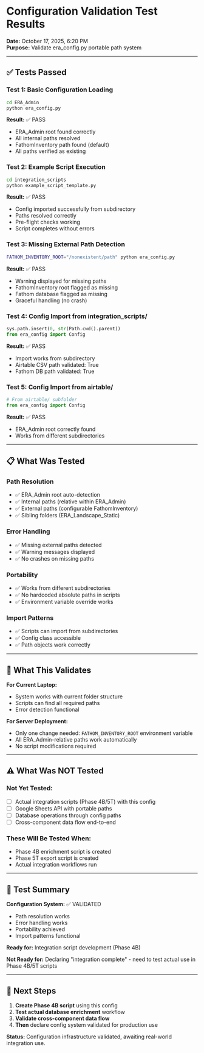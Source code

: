 # Configuration Validation Test Results

**Date:** October 17, 2025, 6:20 PM  
**Purpose:** Validate era_config.py portable path system

---

## ✅ Tests Passed

### Test 1: Basic Configuration Loading
```bash
cd ERA_Admin
python era_config.py
```
**Result:** ✅ PASS
- ERA_Admin root found correctly
- All internal paths resolved
- FathomInventory path found (default)
- All paths verified as existing

### Test 2: Example Script Execution
```bash
cd integration_scripts
python example_script_template.py
```
**Result:** ✅ PASS
- Config imported successfully from subdirectory
- Paths resolved correctly
- Pre-flight checks working
- Script completes without errors

### Test 3: Missing External Path Detection
```bash
FATHOM_INVENTORY_ROOT="/nonexistent/path" python era_config.py
```
**Result:** ✅ PASS
- Warning displayed for missing paths
- FathomInventory root flagged as missing
- Fathom database flagged as missing
- Graceful handling (no crash)

### Test 4: Config Import from integration_scripts/
```python
sys.path.insert(0, str(Path.cwd().parent))
from era_config import Config
```
**Result:** ✅ PASS
- Import works from subdirectory
- Airtable CSV path validated: True
- Fathom DB path validated: True

### Test 5: Config Import from airtable/
```python
# From airtable/ subfolder
from era_config import Config
```
**Result:** ✅ PASS
- ERA_Admin root correctly found
- Works from different subdirectories

---

## 📋 What Was Tested

### Path Resolution
- ✅ ERA_Admin root auto-detection
- ✅ Internal paths (relative within ERA_Admin)
- ✅ External paths (configurable FathomInventory)
- ✅ Sibling folders (ERA_Landscape_Static)

### Error Handling
- ✅ Missing external paths detected
- ✅ Warning messages displayed
- ✅ No crashes on missing paths

### Portability
- ✅ Works from different subdirectories
- ✅ No hardcoded absolute paths in scripts
- ✅ Environment variable override works

### Import Patterns
- ✅ Scripts can import from subdirectories
- ✅ Config class accessible
- ✅ Path objects work correctly

---

## 🎯 What This Validates

**For Current Laptop:**
- System works with current folder structure
- Scripts can find all required paths
- Error detection functional

**For Server Deployment:**
- Only one change needed: `FATHOM_INVENTORY_ROOT` environment variable
- All ERA_Admin-relative paths work automatically
- No script modifications required

---

## ⚠️ What Was NOT Tested

### Not Yet Tested:
- [ ] Actual integration scripts (Phase 4B/5T) with this config
- [ ] Google Sheets API with portable paths
- [ ] Database operations through config paths
- [ ] Cross-component data flow end-to-end

### These Will Be Tested When:
- Phase 4B enrichment script is created
- Phase 5T export script is created
- Actual integration workflows run

---

## 📝 Test Summary

**Configuration System:** ✅ VALIDATED
- Path resolution works
- Error handling works
- Portability achieved
- Import patterns functional

**Ready for:** Integration script development (Phase 4B)

**Not Ready for:** Declaring "integration complete" - need to test actual use in Phase 4B/5T scripts

---

## 🚀 Next Steps

1. **Create Phase 4B script** using this config
2. **Test actual database enrichment** workflow
3. **Validate cross-component data flow**
4. **Then** declare config system validated for production use

**Status:** Configuration infrastructure validated, awaiting real-world integration use.

